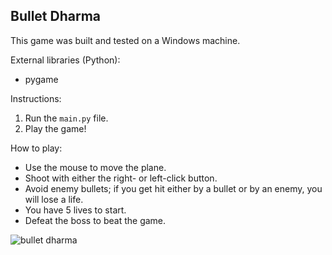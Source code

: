 
## Bullet Dharma

This game was built and tested on a Windows machine.

External libraries (Python):
- pygame

Instructions:
1. Run the `main.py` file.
2. Play the game!

How to play:
- Use the mouse to move the plane.
- Shoot with either the right- or left-click button.
- Avoid enemy bullets; if you get hit either by a bullet or by an enemy, you will lose a life.
- You have 5 lives to start.
- Defeat the boss to beat the game. 

![bullet dharma](/images/bulletdharma.gif)
